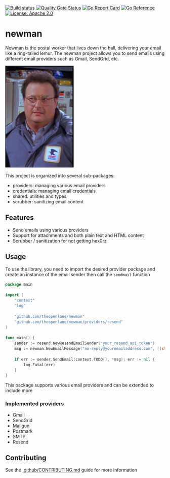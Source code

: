 [![Build status](https://badge.buildkite.com/97ed7beda0c4aca086a7b4d439855bef106e4a7bdac5c32dbd.svg)](https://buildkite.com/theopenlane/newman)
[![Quality Gate Status](https://sonarcloud.io/api/project_badges/measure?project=theopenlane_newman&metric=alert_status)](https://sonarcloud.io/summary/new_code?id=theopenlane_newman)
[![Go Report Card](https://goreportcard.com/badge/github.com/theopenlane/newman)](https://goreportcard.com/report/github.com/theopenlane/newman)
[![Go Reference](https://pkg.go.dev/badge/github.com/theopenlane/newman.svg)](https://pkg.go.dev/github.com/theopenlane/newman)
[![License: Apache 2.0](https://img.shields.io/badge/License-Apache2.0-brightgreen.svg)](https://opensource.org/licenses/Apache-2.0)

# newman

Newman is the postal worker that lives down the hall, delivering your email like a ring-tailed lemur. The newman project allows you to send emails using different email providers
such as Gmail, SendGrid, etc.

![newman](img/newman.png)

This project is organized into several sub-packages:
  - providers: managing various email providers
  - credentials: managing email credentials
  - shared: utilities and types
  - scrubber: sanitizing email content

## Features

- Send emails using various providers
- Support for attachments and both plain text and HTML content
- Scrubber / sanitization for not getting hex0rz

## Usage

To use the library, you need to import the desired provider package and create an instance of the email sender then call the `sendmail` function

```go
package main

import (
	"context"
	"log"

	"github.com/theopenlane/newman"
	"github.com/theopenlane/newman/providers/resend"
)

func main() {
	sender := resend.NewResendEmailSender("your_resend_api_token")
	msg := newman.NewEmailMessage("no-reply@youremailaddress.com", []string{"mitb@emailsendingfun.com"}, "Isnt sending emails with golang fun?", "Oh Yes! Mark my words, Seinfeld! Your day of reckoning is coming")

	if err := sender.SendEmail(context.TODO(), *msg); err != nil {
		log.Fatal(err)
	}
}
```

This package supports various email providers and can be extended to include more

### Implemented providers

  - Gmail
  - SendGrid
  - Mailgun
  - Postmark
  - SMTP
  - Resend

## Contributing

See the [.github/CONTRIBUTING.md](.github/CONTRIBUTING.md) guide for more information